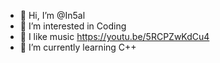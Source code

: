 - 👋 Hi, I’m @In5al
- 👀 I’m interested in Coding
- 🎼 I like music https://youtu.be/5RCPZwKdCu4
- 🌱 I’m currently learning C++ 


